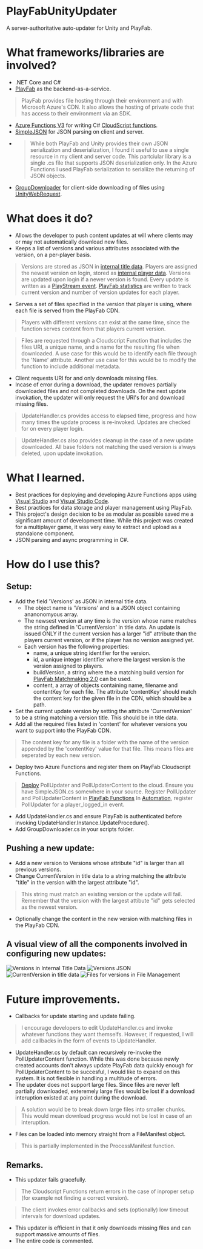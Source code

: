 # PlayFabUnityUpdater
A server-authoritative auto-updater for Unity and PlayFab.

# What frameworks/libraries are involved?
- .NET Core and C#
- [PlayFab](https://playfab.com/) as the backend-as-a-service.
> PlayFab provides file hosting through their environment and with Microsoft Azure's CDN. It also allows the hosting of private code that has access to their environment via an SDK.
- [Azure Functions V3](https://docs.microsoft.com/en-us/azure/azure-functions/functions-versions) for writing C# [CloudScript functions](https://docs.microsoft.com/en-us/gaming/playfab/features/automation/cloudscript-af/).
- [SimpleJSON](https://github.com/HenrikPoulsen/SimpleJSON) for JSON parsing on client and server.
- > While both PlayFab and Unity provides their own JSON serialization and deserialization, I found it useful to use a single resource in my client and server code. This partciular library is a single .cs file that supports JSON deserialization only. In the Azure Functions I used PlayFab serialization to serialiize the returning of JSON objects.
- [GroupDownloader](https://github.com/jpgordon00/UnityGroupDownloader) for client-side downloading of files using [UnityWebRequest](https://docs.unity3d.com/ScriptReference/Networking.UnityWebRequest.html).

# What does it do?
- Allows the developer to push content updates at will where clients may or may not automatically download new files.
- Keeps a list of versions and various attributes associated with the version, on a per-player basis.
> Versions are stored as JSON in [internal title data](https://docs.microsoft.com/en-us/gaming/playfab/features/data/titledata/quickstart). Players are assigned the newest version on login, stored as [internal player data](https://docs.microsoft.com/en-us/rest/api/playfab/server/player-data-management/getuserinternaldata?view=playfab-rest). Versions are updated upon login if a newer version is found. Every update is written as a [PlayStream event](https://docs.microsoft.com/en-us/rest/api/playfab/events/playstream-events/writeevents?view=playfab-rest). [PlayFab statistics](https://docs.microsoft.com/en-us/gaming/playfab/features/data/playerdata/using-player-statistics) are written to track current version and number of version updates for each player.
- Serves a set of files specified in the version that player is using, where each file is served from the PlayFab CDN.
> Players with different versions can exist at the same time, since the function serves content from that players current version. 

> Files are requested through a Cloudscript Function that includes the files URI, a unique name, and a name for the resulting file when downloaded. A use case for this would be to identify each file through the 'Name' attribute. Another use case for this would be to modify the function to include additional metadata.
- Client requests URI for and only downloads missing files.
- Incase of error during a download, the updater removes partially downloaded files and not completed downloads. On the next update invokation, the updater will only request the URI's for and download missing files.
> UpdateHandler.cs provides access to elapsed time, progress and how many times the update process is re-invoked. Updates are checked for on every player login. 

> UpdateHandler.cs also provides cleanup in the case of a new update downloaded. All base folders not matching the used version is always deleted, upon update invokation.

# What I learned.
- Best practices for deploying and developing Azure Functions apps using [Visual Studio](https://visualstudio.microsoft.com/) and [Visual Studio Code](https://code.visualstudio.com/).
- Best practices for data storage and player management using PlayFab.
- This project's design decision to be as modular as possible saved me a significant amount of development time. While this project was created for a multiplayer game, it was very easy to extract and upload as a standalone component.
- JSON parsing and async programming in C#.

# How do I use this?
## Setup:
- Add the field 'Versions' as JSON in internal title data.
    - The object name is 'Versions' and is a JSON object containing ananonomyous array. 
    - The newsest version at any time is the version whose name matches the string defined in 'CurrentVersion' in title data. An update is issued ONLY if the current version has a larger "id" attribute than the players current version, or if the player has no version assigned yet.
    - Each version has the following properties:
        - name, a unique string identifier for the version.
        - id, a unique integer identifier where the largest version is the version assigned to players.
        - buildVersion, a string where the a matching build version for [PlayFab Matchmaking 2.0](https://docs.microsoft.com/en-us/gaming/playfab/features/multiplayer/matchmaking/) can be used.
        - content, a array of objects containing name, filename and contentKey for each file. The attribute 'contentKey' should match the content key for the given file in the CDN, which should be a path.
- Set the current update version by setting the attribute 'CurrentVersion' to be a string matching a version title. This should be in title data.
- Add all the required files listed in 'content' for whatever versions you want to support into the PlayFab CDN.
> The content key for any file is a folder with the name of the version appended by the 'contentKey' value for that file. This means files are seperated by each new version.
- Deploy two Azure Functions and register them on PlayFab Cloudscript Functions.
> [Deploy](https://docs.microsoft.com/en-us/azure/devops/pipelines/targets/azure-functions?view=azure-devops&tabs=dotnet-core%2Cyaml) PollUpdater and PollUpdaterContent to the cloud. Ensure you have SimpleJSON.cs somewhere in your source.
> Register PollUpdater and PollUpdaterContent in [PlayFab Functions](https://docs.microsoft.com/en-us/gaming/playfab/features/automation/cloudscript-af/quickstart)
> In [Automation](https://docs.microsoft.com/en-us/gaming/playfab/features/automation/), register PollUpdater for a player_logged_in event.
- Add UpdateHandler.cs and ensure PlayFab is authenticated before invoking UpdateHandler.Instance.UpdateProcedure().
- Add GroupDownloader.cs in your scripts folder.

## Pushing a new update:
- Add a new version to Versions whose attribute "id" is larger than all previous versions.
- Change CurrentVersion in title data to a string matching the attribute "title" in the version with the largest attribute "id".
> This string must match an existing version or the update will fail. Remember that the version with the largest attibute "id" gets selected as the newest version.
- Optionally change the content in the new version with matching files in the PlayFab CDN.

## A visual view of all the components involved in configuring new updates:
![Versions in Internal Title Data](https://i.gyazo.com/d9f8fe798877b3f6e2d21a166d1bab4a.png)
![Versions JSON](https://i.gyazo.com/7942f1fe2e9bf4c3b664f18dfdc34b14.png)
![CurrentVersion in title data](https://i.gyazo.com/bac0068a2f19ec4e06296136d0681803.png)
![Files for versions in File Management](https://i.gyazo.com/32642f0fe8e07a7c0675046e4bdf3db1.png)

# Future improvements.
- Callbacks for update starting and update failing.
> I encourage developers to edit UpdateHandler.cs and invoke whatever functions they want themselfs. However, if requested, I will add callbacks in the form of events to UpdateHandler.
- UpdateHandler.cs by default can recursively re-invoke the PollUpdaterContent function. While this was done because newly created accounts don't always update PlayFab data quickly enough for PollUpdaterContent to be succesful, I would like to expand on this system. It is not flexible in handling a multitude of errors.
- The updater does not support large files. Since files are never left partially downloaded, exteremely large files would be lost if a download interuption existed at any point during the download.
> A solution would be to break down large files into smaller chunks. This would mean download progress would not be lost in case of an interuption.
- Files can be loaded into memory straight from a FileManifest object.
> This is partially implemented in the ProcessManifest function.

## Remarks.
- This updater fails gracefully.
> The Cloudscript Functions return errors in the case of inproper setup (for example not finding a correct version).

> The client invokes error callbacks and sets (optionally) low timeout intervals for download updates.
- This updater is efficient in that it only downloads missing files and can support massive amounts of files. 
- The entire code is commented.
